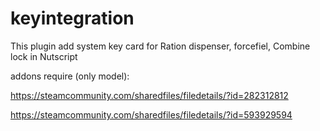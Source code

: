 # keyintegration
This plugin add system key card for Ration dispenser, forcefiel, Combine lock in Nutscript

addons require (only model):

https://steamcommunity.com/sharedfiles/filedetails/?id=282312812

https://steamcommunity.com/sharedfiles/filedetails/?id=593929594
